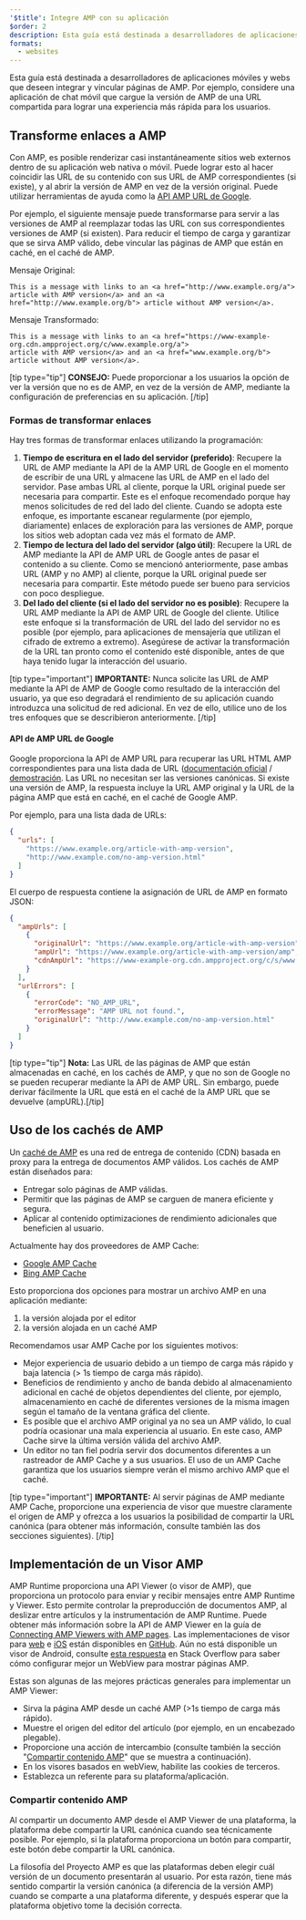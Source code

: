```yaml
---
'$title': Integre AMP con su aplicación
$order: 2
description: Esta guía está destinada a desarrolladores de aplicaciones móviles y webs que deseen integrar y vincular páginas de AMP. Por ejemplo, considere una aplicación de chat móvil...
formats:
  - websites
---
```


Esta guía está destinada a desarrolladores de aplicaciones móviles y webs que deseen integrar y vincular páginas de AMP. Por ejemplo, considere una aplicación de chat móvil que cargue la versión de AMP de una URL compartida para lograr una experiencia más rápida para los usuarios.

## Transforme enlaces a AMP

Con AMP, es posible renderizar casi instantáneamente sitios web externos dentro de su aplicación web nativa o móvil. Puede lograr esto al hacer coincidir las URL de su contenido con sus URL de AMP correspondientes (si existe), y al abrir la versión de AMP en vez de la versión original. Puede utilizar herramientas de ayuda como la [API AMP URL de Google](https://developers.google.com/amp/cache/use-amp-url).

Por ejemplo, el siguiente mensaje puede transformarse para servir a las versiones de AMP al reemplazar todas las URL con sus correspondientes versiones de AMP (si existen). Para reducir el tiempo de carga y garantizar que se sirva AMP válido, debe vincular las páginas de AMP que están en caché, en el caché de AMP.

Mensaje Original:

```text
This is a message with links to an <a href="http://www.example.org/a">
article with AMP version</a> and an <a href="http://www.example.org/b"> article without AMP version</a>.
```

Mensaje Transformado:

```text
This is a message with links to an <a href="https://www-example-org.cdn.ampproject.org/c/www.example.org/a">
article with AMP version</a> and an <a href="www.example.org/b"> article without AMP version</a>.
```

[tip type="tip"] **CONSEJO:** Puede proporcionar a los usuarios la opción de ver la versión que no es de AMP, en vez de la versión de AMP, mediante la configuración de preferencias en su aplicación. [/tip]

### Formas de transformar enlaces

Hay tres formas de transformar enlaces utilizando la programación:

1. **Tiempo de escritura en el lado del servidor (preferido)**: Recupere la URL de AMP mediante la API de la AMP URL de Google en el momento de escribir de una URL y almacene las URL de AMP en el lado del servidor. Pase ambas URL al cliente, porque la URL original puede ser necesaria para compartir. Este es el enfoque recomendado porque hay menos solicitudes de red del lado del cliente. Cuando se adopta este enfoque, es importante escanear regularmente (por ejemplo, diariamente) enlaces de exploración para las versiones de AMP, porque los sitios web adoptan cada vez más el formato de AMP.
2. **Tiempo de lectura del lado del servidor (algo útil)**: Recupere la URL de AMP mediante la API de AMP URL de Google antes de pasar el contenido a su cliente. Como se mencionó anteriormente, pase ambas URL (AMP y no AMP) al cliente, porque la URL original puede ser necesaria para compartir. Este método puede ser bueno para servicios con poco despliegue.
3. **Del lado del cliente (si el lado del servidor no es posible)**: Recupere la URL AMP mediante la API de AMP URL de Google del cliente. Utilice este enfoque si la transformación de URL del lado del servidor no es posible (por ejemplo, para aplicaciones de mensajería que utilizan el cifrado de extremo a extremo). Asegúrese de activar la transformación de la URL tan pronto como el contenido esté disponible, antes de que haya tenido lugar la interacción del usuario.

[tip type="important"] <strong>IMPORTANTE:</strong> Nunca solicite las URL de AMP mediante la API de AMP de Google como resultado de la interacción del usuario, ya que eso degradará el rendimiento de su aplicación cuando introduzca una solicitud de red adicional. En vez de ello, utilice uno de los tres enfoques que se describieron anteriormente. [/tip]

#### API de AMP URL de Google

Google proporciona la API de AMP URL para recuperar las URL HTML AMP correspondientes para una lista dada de URL ([documentación oficial](https://developers.google.com/amp/cache/use-amp-url) / [demostración](../../../documentation/examples/documentation/Using_the_AMP_URL_API.html). Las URL no necesitan ser las versiones canónicas. Si existe una versión de AMP, la respuesta incluye la URL AMP original y la URL de la página AMP que está en caché, en el caché de Google AMP.

Por ejemplo, para una lista dada de URLs:

```json
{
  "urls": [
    "https://www.example.org/article-with-amp-version",
    "http://www.example.com/no-amp-version.html"
  ]
}
```

El cuerpo de respuesta contiene la asignación de URL de AMP en formato JSON:

```json
{
  "ampUrls": [
    {
      "originalUrl": "https://www.example.org/article-with-amp-version",
      "ampUrl": "https://www.example.org/article-with-amp-version/amp",
      "cdnAmpUrl": "https://www-example-org.cdn.ampproject.org/c/s/www.example.org/article-with-amp-version"
    }
  ],
  "urlErrors": [
    {
      "errorCode": "NO_AMP_URL",
      "errorMessage": "AMP URL not found.",
      "originalUrl": "http://www.example.com/no-amp-version.html"
    }
  ]
}
```

[tip type="tip"] <strong>Nota:</strong> Las URL de las páginas de AMP que están almacenadas en caché, en los cachés de AMP, y que no son de Google no se pueden recuperar mediante la API de AMP URL. Sin embargo, puede derivar fácilmente la URL que está en el caché de la AMP URL que se devuelve (ampURL).[/tip]

## Uso de los cachés de AMP

Un [caché de AMP](../../../documentation/guides-and-tutorials/learn/amp-caches-and-cors/how_amp_pages_are_cached.md) es una red de entrega de contenido (CDN) basada en proxy para la entrega de documentos AMP válidos. Los cachés de AMP están diseñados para:

- Entregar solo páginas de AMP válidas.
- Permitir que las páginas de AMP se carguen de manera eficiente y segura.
- Aplicar al contenido optimizaciones de rendimiento adicionales que beneficien al usuario.

Actualmente hay dos proveedores de AMP Cache:

- [Google AMP Cache](https://developers.google.com/amp/cache/)
- [Bing AMP Cache](https://www.bing.com/webmaster/help/bing-amp-cache-bc1c884c)

Esto proporciona dos opciones para mostrar un archivo AMP en una aplicación mediante:

1. la versión alojada por el editor
2. la versión alojada en un caché AMP

Recomendamos usar AMP Cache por los siguientes motivos:

- Mejor experiencia de usuario debido a un tiempo de carga más rápido y baja latencia (> 1s tiempo de carga más rápido).
- Beneficios de rendimiento y ancho de banda debido al almacenamiento adicional en caché de objetos dependientes del cliente, por ejemplo, almacenamiento en caché de diferentes versiones de la misma imagen según el tamaño de la ventana gráfica del cliente.
- Es posible que el archivo AMP original ya no sea un AMP válido, lo cual podría ocasionar una mala experiencia al usuario. En este caso, AMP Cache sirve la última versión válida del archivo AMP.
- Un editor no tan fiel podría servir dos documentos diferentes a un rastreador de AMP Cache y a sus usuarios. El uso de un AMP Cache garantiza que los usuarios siempre verán el mismo archivo AMP que el caché.

[tip type="important"] <strong>IMPORTANTE:</strong> Al servir páginas de AMP mediante AMP Cache, proporcione una experiencia de visor que muestre claramente el origen de AMP y ofrezca a los usuarios la posibilidad de compartir la URL canónica (para obtener más información, consulte también las dos secciones siguientes). [/tip]

## Implementación de un Visor AMP

AMP Runtime proporciona una API Viewer (o visor de AMP), que proporciona un protocolo para enviar y recibir mensajes entre AMP Runtime y Viewer. Esto permite controlar la preproducción de documentos AMP, al deslizar entre artículos y la instrumentación de AMP Runtime. Puede obtener más información sobre la API de AMP Viewer en la guía de [Connecting AMP Viewers with AMP pages](https://github.com/ampproject/amphtml/blob/main/extensions/amp-viewer-integration/integrating-viewer-with-amp-doc-guide.md). Las implementaciones de visor para [web](https://github.com/ampproject/amp-viewer/blob/master/mobile-web/README.md) e [iOS](https://github.com/ampproject/amp-viewer/tree/master/ios) están disponibles en [GitHub](https://github.com/ampproject/amp-viewer). Aún no está disponible un visor de Android, consulte [esta respuesta](https://stackoverflow.com/questions/44856759/does-we-need-to-change-anything-in-usual-webpage-loader-for-loading-an-amp-acce/44869038#44869038) en Stack Overflow para saber cómo configurar mejor un WebView para mostrar páginas AMP.

Estas son algunas de las mejores prácticas generales para implementar un AMP Viewer:

- Sirva la página AMP desde un caché AMP (>1s tiempo de carga más rápido).
- Muestre el origen del editor del artículo (por ejemplo, en un encabezado plegable).
- Proporcione una acción de intercambio (consulte también la sección "[Compartir contenido AMP](#sharing-amp-content)" que se muestra a continuación).
- En los visores basados en webView, habilite las cookies de terceros.
- Establezca un referente para su plataforma/aplicación.

### Compartir contenido AMP <a name="sharing-amp-content"></a>

Al compartir un documento AMP desde el AMP Viewer de una plataforma, la plataforma debe compartir la URL canónica cuando sea técnicamente posible. Por ejemplo, si la plataforma proporciona un botón para compartir, este botón debe compartir la URL canónica.

La filosofía del Proyecto AMP es que las plataformas deben elegir cuál versión de un documento presentarán al usuario. Por esta razón, tiene más sentido compartir la versión canónica (a diferencia de la versión AMP) cuando se comparte a una plataforma diferente, y después esperar que la plataforma objetivo tome la decisión correcta.
